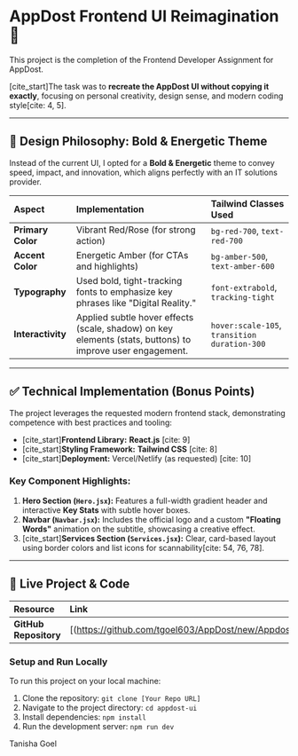 # AppDost Frontend UI Reimagination 🚀

This project is the completion of the Frontend Developer Assignment for AppDost.

[cite_start]The task was to **recreate the AppDost UI without copying it exactly**, focusing on personal creativity, design sense, and modern coding style[cite: 4, 5].

---

## 🎨 Design Philosophy: Bold & Energetic Theme

Instead of the current UI, I opted for a **Bold & Energetic** theme to convey speed, impact, and innovation, which aligns perfectly with an IT solutions provider.

| Aspect | Implementation | Tailwind Classes Used |
| :--- | :--- | :--- |
| **Primary Color** | Vibrant Red/Rose (for strong action) | `bg-red-700`, `text-red-700` |
| **Accent Color** | Energetic Amber (for CTAs and highlights) | `bg-amber-500`, `text-amber-600` |
| **Typography** | Used bold, tight-tracking fonts to emphasize key phrases like "Digital Reality." | `font-extrabold`, `tracking-tight` |
| **Interactivity** | Applied subtle hover effects (scale, shadow) on key elements (stats, buttons) to improve user engagement. | `hover:scale-105`, `transition duration-300` |

---

## ✅ Technical Implementation (Bonus Points)

The project leverages the requested modern frontend stack, demonstrating competence with best practices and tooling:

* [cite_start]**Frontend Library:** **React.js** [cite: 9]
* [cite_start]**Styling Framework:** **Tailwind CSS** [cite: 8]
* [cite_start]**Deployment:** Vercel/Netlify (as requested) [cite: 10]

### **Key Component Highlights:**

1.  **Hero Section (`Hero.jsx`):** Features a full-width gradient header and interactive **Key Stats** with subtle hover boxes.
2.  **Navbar (`Navbar.jsx`):** Includes the official logo and a custom **"Floating Words"** animation on the subtitle, showcasing a creative effect.
3.  [cite_start]**Services Section (`Services.jsx`):** Clear, card-based layout using border colors and list icons for scannability[cite: 54, 76, 78].

---

## 🔗 Live Project & Code

| Resource | Link |
| :--- | :--- |
| **GitHub Repository** | [(https://github.com/tgoel603/AppDost/new/Appdost)] |

### **Setup and Run Locally**

To run this project on your local machine:

1.  Clone the repository: `git clone [Your Repo URL]`
2.  Navigate to the project directory: `cd appdost-ui`
3.  Install dependencies: `npm install`
4.  Run the development server: `npm run dev`




Tanisha Goel

